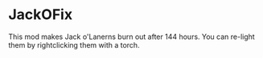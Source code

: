 JackOFix
================

This mod makes Jack o'Lanerns burn out after 144 hours. You can re-light them by rightclicking them with a torch.
